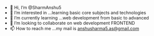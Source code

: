- 👋 Hi, I’m @SharmAnshu5
- 👀 I’m interested in ...learning basic core subjects and technologies
- 🌱 I’m currently learning ...web development from basic to advanced 
- 💞️ I’m looking to collaborate on web development FRONTEND 
- 📫 How to reach me ...my mail is anshusharma5.as@gmail.com

<!---
SharmAnshu5/SharmAnshu5 is a ✨ special ✨ repository because its `README.md` (this file) appears on your GitHub profile.
You can click the Preview link to take a look at your changes.
--->
